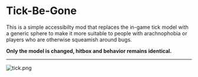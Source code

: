 # Tick-Be-Gone

This is a simple accessibilty mod that replaces the in-game tick model with a generic sphere to make it more suitable to people with arachnophobia or players who are otherwise squeamish around bugs.

**Only the model is changed, hitbox and behavior remains identical.**

---

![tick.png](https://i.imgur.com/WdsKzNB.png)
